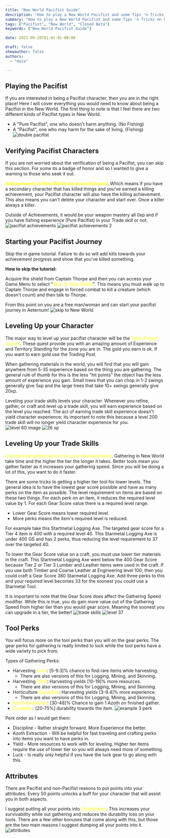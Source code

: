 ```yaml
---
title: "New World Pacifist Guide"
description: "How to play a New World Pacifist and some Tips 'n Tricks on how to do so."
summary: "How to play a New World Pacifist and some Tips 'n Tricks on how to do so."
tags: ["Pacifist", "New World", "Closed Beta"]
keywords: ["New World Pacifist Guide"]

date: 2021-09-28T01:01:01-08:00

draft: false
showauthor: false
authors:
  - "mala"

---
```


## Playing the Pacifist 
If you are interested in being a Pacifist character, then you are in the right place! Here I will cover everything you would need to know about being a Pacifist in the New World.
The first thing to note is that I feel there are two different kinds of Pacifist types in New World. 
* A "Pure Pacifist", one who doesn't harm anything. (No Fishing)
* A "Pacifist", one who may harm for the sake of living. (Fishing)
![double pacifist](img/double-pacifist.webp)

## Verifying Pacifist Characters
If you are not worried about the verification of being a Pacifist, you can skip this section. For some its a badge of honor and so I wanted to give a warning to those who seek it out. 

**<span style="color:yellow">Achievements in New World are account bound</span>**. Which means if you have a secondary character that has killed things and you've earned a killing achievement, your Pacifist character will also have the killing achievement. This also means you can't delete your character and start over. Once a killer always a killer.

Outside of Achievements, it would be your weapon mastery all 0xp and if you have fishing experience (Pure Pacifist) in your Trade skill or not. 
![pacifist achievements](img/pacifist-achievemetns.webp)
![pacifist achievements 2](img/pacifist-achievements-2.webp)

## Starting your Pacifist Journey
Skip the in game tutorial. Failure to do so will add kills towards your achievement progress and show that you've killed something.

**How to skip the tutorial:**

Acquire the shield from Captain Thorpe and then you can access your Game Menu to select "<span style="color:yellow">Skip To New World</span>". This means you must walk up to Captain Thorpe and engage in forced combat to kill a creature (which doesn't count) and then talk to Thorpe.

From this point on you are a free man/woman and can start your pacifist journey in Aeternum! 
![skip to New World](img/skip-to-new-world.webp)

## Leveling Up your Character
The major way to level up your pacifist character will be the <span style="color:yellow">Town Project Quests</span>. These quest provide you with an amazing amount of Experience and Territory Standing for the zone you are in. The gold you earn is ok. If you want to earn gold use the Trading Post. 

When gathering materials in the world, you will find that you will gain anywhere from 5-35 experience based on the thing you are gathering. The general rule of thumb for this is the less "hit points" the object has the less amount of experience you gain. Small trees that you can chop in 1-2 swings generally give 5xp and the large trees that take 10+ swings generally give 20xp. 

Leveling your trade skills levels your character. Whenever you refine, gather, or craft and level up a trade skill, you will earn experience based on the level you reached. The act of earning trade skill experience doesn't yield character experience; its important to note this because a level 200 trade skill will no longer yield character experience for you.
![level 60 image](img/level-60-image.webp)
![26 xp](img/26-xp.webp)

## Leveling Up your Trade Skills
<span style="color:yellow">Use the best gathering tool for your character level</span>. Gathering in New World take time and the higher the tier the longer it takes. Better tools mean you gather faster as it increases your gathering speed. Since you will be doing a lot of this, you want to do it faster. 

There are some tricks to getting a higher tier tool for lower levels. The general idea is to have the lowest gear score possible and have as many perks on the item as possible. The level requirement on items are based on these two things. For each perk on an item, it reduces the required level value by 1. For each Gear Score value there is a required level range.

* Lower Gear Score means lower required level.
* More perks means the item's required level is reduced. 

For example take this Startmetal Logging Axe. The targeted gear score for a Tier 4 item is 400 with a required level 40. This Starmetal Logging Axe is under 400 GS and has 2 perks, thus reducing the level requirement to 37 over the targeted 40. 

To lower the Gear Score value on a craft, you must use lower tier materials in the craft. This Startmetal Logging Axe went below the 400 Gear Score because Tier 2 or Tier 3 Lumber and Leather items were used in the craft. If you use both Timber and Coarse Leather at Engineering level 100; then you could craft a Gear Score 380 Starmetal Logging Axe. Add three perks to this and your required level becomes 33 for the soonest you could use a Starmetal Tool. 

It is important to note that the Gear Score does affect the Gathering Speed modifier. While this is true, you do gain more value out of the Gathering Speed from higher tier than you would gear score. Meaning the soonest you can upgrade in a tier, the better!
![trade skills](img/trade-skills.webp)
![level 37](img/level-37.webp)

## Tool Perks
You will focus more on the tool perks than you will on the gear perks. The gear perks for gathering is really limited to luck while the tool perks have a wide variety to pick from. 

Types of Gathering Perks:
* Harvesting <span style="color:yellow">Luck</span>: [5-9.3]% chance to find rare items while harvesting.
  * There are also versions of this for Logging, Mining, and Skinning.
* Harvesting <span style="color:yellow">Yield</span>: Harvesting  yields [10-19]% more resources.
  * There are also versions of this for Logging, Mining, and Skinning.
* Horticulture <span style="color:yellow">Discipline</span>: Harvesting yields [3-9.4]% more experience.
  * There are also versions of this for Logging, Mining, and Skinning.
* <span style="color:yellow">Azoth Extraction</span>: [30-48]% Chance to gain 1 Azoth on finished gather.
* <span style="color:yellow">Durability</span>: [20-75%] durability towards the item.
![example 3 perk](img/example-3-perk.webp)

Perk order as I would get them:
* Discipline - Rather straight forward. More Experience the better. 
* Azoth Extraction - Will be helpful for fast traveling and crafting perks into items you want to have perks in. 
* Yield - More resources to work with for leveling. Higher tier items require the use of lower tier so you will always need more of something. 
* Luck - Is really only helpful if you have the luck gear to go along with this.

## Attributes
There are Pacifist and non-Pacifist reasons to put points into your attributes. Every 50 points unlocks a buff for your character that will assist you in both aspects. 

I suggest putting all your points into <span style="color:yellow">Constitution</span>. This increases your survivability while out gathering and reduces the durability loss on your tools. There are a few other bonuses that come along with this, but those are the two main reasons I suggest dumping all your points into it. 
![attributes](img/attributes-2.webp)
